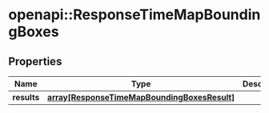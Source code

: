 # openapi::ResponseTimeMapBoundingBoxes


## Properties
Name | Type | Description | Notes
------------ | ------------- | ------------- | -------------
**results** | [**array[ResponseTimeMapBoundingBoxesResult]**](ResponseTimeMapBoundingBoxesResult.md) |  | 


